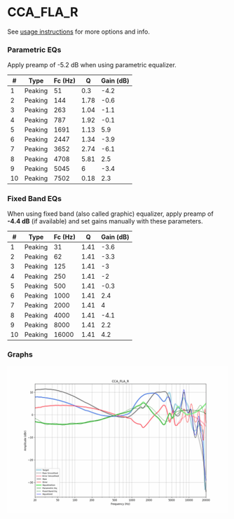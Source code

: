 # CCA_FLA_R
See [usage instructions](https://github.com/jaakkopasanen/AutoEq#usage) for more options and info.

### Parametric EQs
Apply preamp of -5.2 dB when using parametric equalizer.

|   # | Type    |   Fc (Hz) |    Q |   Gain (dB) |
|-----|---------|-----------|------|-------------|
|   1 | Peaking |        51 | 0.3  |        -4.2 |
|   2 | Peaking |       144 | 1.78 |        -0.6 |
|   3 | Peaking |       263 | 1.04 |        -1.1 |
|   4 | Peaking |       787 | 1.92 |        -0.1 |
|   5 | Peaking |      1691 | 1.13 |         5.9 |
|   6 | Peaking |      2447 | 1.34 |        -3.9 |
|   7 | Peaking |      3652 | 2.74 |        -6.1 |
|   8 | Peaking |      4708 | 5.81 |         2.5 |
|   9 | Peaking |      5045 | 6    |        -3.4 |
|  10 | Peaking |      7502 | 0.18 |         2.3 |

### Fixed Band EQs
When using fixed band (also called graphic) equalizer, apply preamp of **-4.4 dB** (if available) and set gains manually with these parameters.

|   # | Type    |   Fc (Hz) |    Q |   Gain (dB) |
|-----|---------|-----------|------|-------------|
|   1 | Peaking |        31 | 1.41 |        -3.6 |
|   2 | Peaking |        62 | 1.41 |        -3.3 |
|   3 | Peaking |       125 | 1.41 |        -3   |
|   4 | Peaking |       250 | 1.41 |        -2   |
|   5 | Peaking |       500 | 1.41 |        -0.3 |
|   6 | Peaking |      1000 | 1.41 |         2.4 |
|   7 | Peaking |      2000 | 1.41 |         4   |
|   8 | Peaking |      4000 | 1.41 |        -4.1 |
|   9 | Peaking |      8000 | 1.41 |         2.2 |
|  10 | Peaking |     16000 | 1.41 |         4.2 |

### Graphs
![](./CCA_FLA_R.png)

